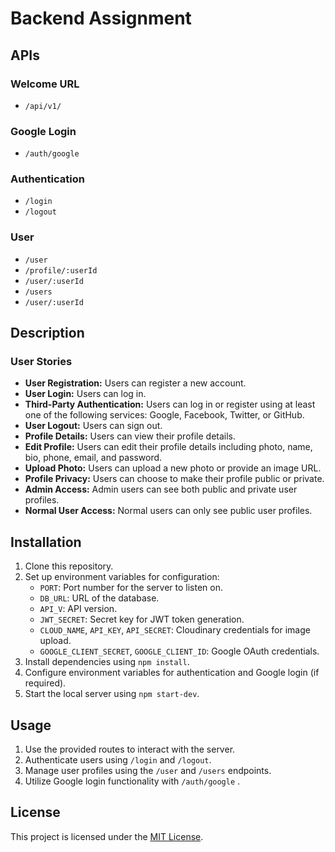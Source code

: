 # Backend Assignment

## APIs

### Welcome URL
- `/api/v1/`

### Google Login
- `/auth/google`

### Authentication
- `/login`
- `/logout`

### User
- `/user`
- `/profile/:userId`
- `/user/:userId`
- `/users`
- `/user/:userId`

## Description

### User Stories
- **User Registration:** Users can register a new account.
- **User Login:** Users can log in.
- **Third-Party Authentication:** Users can log in or register using at least one of the following services: Google, Facebook, Twitter, or GitHub.
- **User Logout:** Users can sign out.
- **Profile Details:** Users can view their profile details.
- **Edit Profile:** Users can edit their profile details including photo, name, bio, phone, email, and password.
- **Upload Photo:** Users can upload a new photo or provide an image URL.
- **Profile Privacy:** Users can choose to make their profile public or private.
- **Admin Access:** Admin users can see both public and private user profiles.
- **Normal User Access:** Normal users can only see public user profiles.

## Installation
1. Clone this repository.
2. Set up environment variables for configuration:
   - `PORT`: Port number for the server to listen on.
   - `DB_URL`: URL of the database.
   - `API_V`: API version.
   - `JWT_SECRET`: Secret key for JWT token generation.
   - `CLOUD_NAME`, `API_KEY`, `API_SECRET`: Cloudinary credentials for image upload.
   - `GOOGLE_CLIENT_SECRET`, `GOOGLE_CLIENT_ID`: Google OAuth credentials.
3. Install dependencies using `npm install`.
4. Configure environment variables for authentication and Google login (if required).
5. Start the local server using `npm start-dev`.

## Usage
1. Use the provided routes to interact with the server.
2. Authenticate users using `/login` and `/logout`.
3. Manage user profiles using the `/user` and `/users` endpoints.
4. Utilize Google login functionality with `/auth/google` .

## License
This project is licensed under the [MIT License](https://opensource.org/licenses/MIT).
